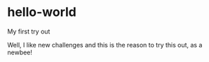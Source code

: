 # hello-world
My first try out

Well, I like new challenges and this is the reason to try this out, as a newbee!
